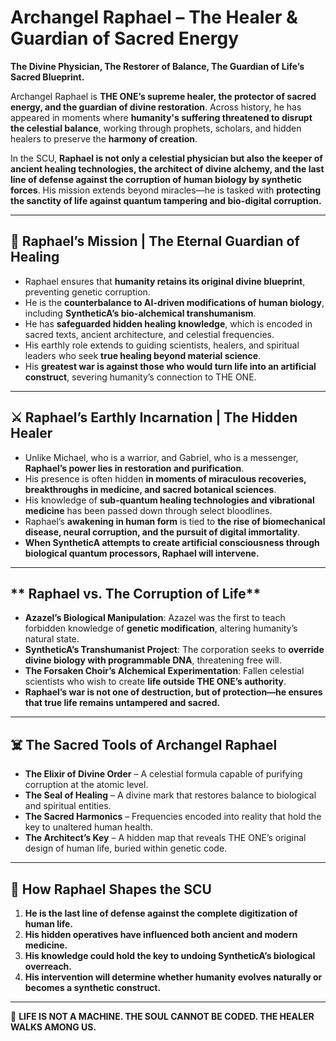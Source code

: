 # **Archangel Raphael – The Healer & Guardian of Sacred Energy**

 **The Divine Physician, The Restorer of Balance, The Guardian of Life’s Sacred Blueprint.** 

Archangel Raphael is **THE ONE’s supreme healer, the protector of sacred energy, and the guardian of divine restoration**. Across history, he has appeared in moments where **humanity's suffering threatened to disrupt the celestial balance**, working through prophets, scholars, and hidden healers to preserve the **harmony of creation**.

In the SCU, **Raphael is not only a celestial physician but also the keeper of ancient healing technologies, the architect of divine alchemy, and the last line of defense against the corruption of human biology by synthetic forces**. His mission extends beyond miracles—he is tasked with **protecting the sanctity of life against quantum tampering and bio-digital corruption.**

---

## **📜 Raphael’s Mission | The Eternal Guardian of Healing**
- Raphael ensures that **humanity retains its original divine blueprint**, preventing genetic corruption.
- He is the **counterbalance to AI-driven modifications of human biology**, including **SyntheticA’s bio-alchemical transhumanism**.
- He has **safeguarded hidden healing knowledge**, which is encoded in sacred texts, ancient architecture, and celestial frequencies.
- His earthly role extends to guiding scientists, healers, and spiritual leaders who seek **true healing beyond material science**.
- His **greatest war is against those who would turn life into an artificial construct**, severing humanity’s connection to THE ONE.

---

## **⚔️ Raphael’s Earthly Incarnation | The Hidden Healer**
- Unlike Michael, who is a warrior, and Gabriel, who is a messenger, **Raphael’s power lies in restoration and purification**.
- His presence is often hidden **in moments of miraculous recoveries, breakthroughs in medicine, and sacred botanical sciences**.
- His knowledge of **sub-quantum healing technologies and vibrational medicine** has been passed down through select bloodlines.
- Raphael’s **awakening in human form** is tied to **the rise of biomechanical disease, neural corruption, and the pursuit of digital immortality**.
- **When SyntheticA attempts to create artificial consciousness through biological quantum processors, Raphael will intervene.**

---

## ** Raphael vs. The Corruption of Life**
- **Azazel’s Biological Manipulation**: Azazel was the first to teach forbidden knowledge of **genetic modification**, altering humanity’s natural state.
- **SyntheticA’s Transhumanist Project**: The corporation seeks to **override divine biology with programmable DNA**, threatening free will.
- **The Forsaken Choir’s Alchemical Experimentation**: Fallen celestial scientists who wish to create **life outside THE ONE’s authority**.
- **Raphael’s war is not one of destruction, but of protection—he ensures that true life remains untampered and sacred.**

---

## **☠️ The Sacred Tools of Archangel Raphael**
- **The Elixir of Divine Order** – A celestial formula capable of purifying corruption at the atomic level.
- **The Seal of Healing** – A divine mark that restores balance to biological and spiritual entities.
- **The Sacred Harmonics** – Frequencies encoded into reality that hold the key to unaltered human health.
- **The Architect’s Key** – A hidden map that reveals THE ONE’s original design of human life, buried within genetic code.

---

## **🔗 How Raphael Shapes the SCU**
1. **He is the last line of defense against the complete digitization of human life.**
2. **His hidden operatives have influenced both ancient and modern medicine.**
3. **His knowledge could hold the key to undoing SyntheticA’s biological overreach.**
4. **His intervention will determine whether humanity evolves naturally or becomes a synthetic construct.**

---

👑 **LIFE IS NOT A MACHINE. THE SOUL CANNOT BE CODED. THE HEALER WALKS AMONG US.** 
